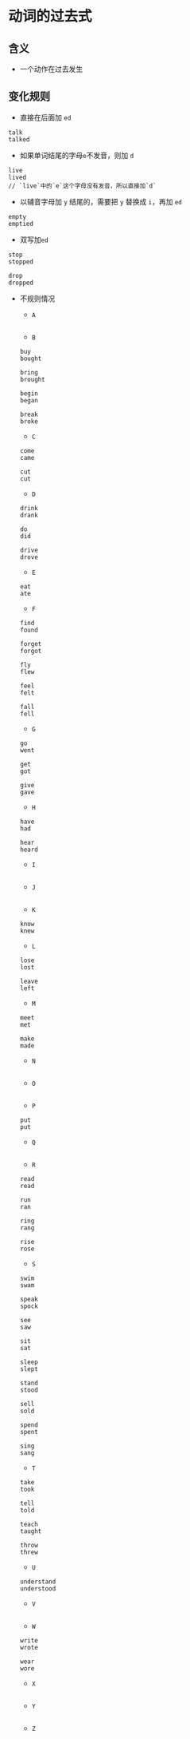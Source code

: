 # 动词的过去式

## 含义

- 一个动作在过去发生

## 变化规则

- 直接在后面加 `ed`

```
talk
talked
```

- 如果单词结尾的字母`e`不发音，则加 `d`

```
live
lived
// `live`中的`e`这个字母没有发音，所以直接加`d`
```

- 以辅音字母加 `y` 结尾的，需要把 `y` 替换成 `i`，再加 `ed`

```
empty
emptied
```

- 双写加`ed`

```
stop
stopped

drop
dropped
```

- 不规则情况

  - `A`

  ```

  ```

  - `B`

  ```
  buy
  bought

  bring
  brought

  begin
  began

  break
  broke
  ```

  - `C`

  ```
  come
  came

  cut
  cut
  ```

  - `D`

  ```
  drink
  drank

  do
  did

  drive
  drove
  ```

  - `E`

  ```
  eat
  ate
  ```

  - `F`

  ```
  find
  found

  forget
  forgot

  fly
  flew

  feel
  felt

  fall
  fell
  ```

  - `G`

  ```
  go
  went

  get
  got

  give
  gave
  ```

  - `H`

  ```
  have
  had

  hear
  heard
  ```

  - `I`

  ```

  ```

  - `J`

  ```

  ```

  - `K`

  ```
  know
  knew
  ```

  - `L`

  ```
  lose
  lost

  leave
  left
  ```

  - `M`

  ```
  meet
  met

  make
  made
  ```

  - `N`

  ```

  ```

  - `O`

  ```

  ```

  - `P`

  ```
  put
  put
  ```

  - `Q`

  ```

  ```

  - `R`

  ```
  read
  read

  run
  ran

  ring
  rang

  rise
  rose
  ```

  - `S`

  ```
  swim
  swam

  speak
  spock

  see
  saw

  sit
  sat

  sleep
  slept

  stand
  stood

  sell
  sold

  spend
  spent

  sing
  sang
  ```

  - `T`

  ```
  take
  took

  tell
  told

  teach
  taught

  throw
  threw
  ```

  - `U`

  ```
  understand
  understood
  ```

  - `V`

  ```

  ```

  - `W`

  ```
  write
  wrote

  wear
  wore
  ```

  - `X`

  ```

  ```

  - `Y`

  ```

  ```

  - `Z`

  ```

  ```
